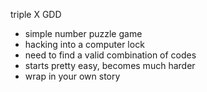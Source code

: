 triple X GDD
- simple number puzzle game
- hacking into a computer lock
- need to find a valid combination of codes
- starts pretty easy, becomes much harder
- wrap in your own story
